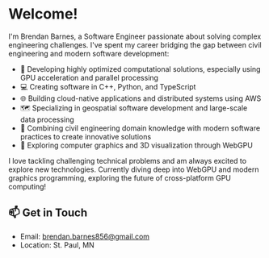 # Welcome! 

I'm Brendan Barnes, a Software Engineer passionate about solving complex engineering challenges. I've spent my career bridging the gap between civil engineering and modern software development:

* 🚀 Developing highly optimized computational solutions, especially using GPU acceleration and parallel processing
* 💻 Creating software in C++, Python, and TypeScript
* 🌐 Building cloud-native applications and distributed systems using AWS
* 🗺️ Specializing in geospatial software development and large-scale data processing
* 👷 Combining civil engineering domain knowledge with modern software practices to create innovative solutions
* 🎨 Exploring computer graphics and 3D visualization through WebGPU

I love tackling challenging technical problems and am always excited to explore new technologies. Currently diving deep into WebGPU and modern graphics programming, exploring the future of cross-platform GPU computing!

## 📫 Get in Touch

- Email: brendan.barnes856@gmail.com
- Location: St. Paul, MN
